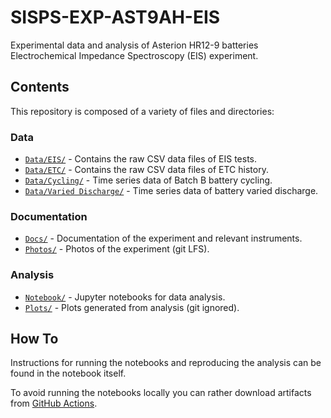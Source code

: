 # SISPS-EXP-AST9AH-EIS

Experimental data and analysis of Asterion HR12-9 batteries Electrochemical Impedance Spectroscopy (EIS) experiment.

## Contents

This repository is composed of a variety of files and directories:

### Data

- [`Data/EIS/`](./Data/EIS/) - Contains the raw CSV data files of EIS tests.
- [`Data/ETC/`](./Data/ETC/) - Contains the raw CSV data files of ETC history.
- [`Data/Cycling/`](./Data/Cycling/) - Time series data of Batch B battery cycling.
- [`Data/Varied Discharge/`](./Data/Varied%20Discharge/) - Time series data of battery varied discharge.

### Documentation

- [`Docs/`](./Docs/) - Documentation of the experiment and relevant instruments.
- [`Photos/`](./Photos/) - Photos of the experiment (git LFS).

### Analysis

- [`Notebook/`](./Notebook/) - Jupyter notebooks for data analysis.
- [`Plots/`](./Plots/) - Plots generated from analysis (git ignored).

## How To

Instructions for running the notebooks and reproducing the analysis can be found in the notebook itself.

To avoid running the notebooks locally you can rather download artifacts from [GitHub Actions](https://github.com/LawrenceStanton/SISPS-EXP-AST9AH-EIS/actions/workflows/notebook.yml).
